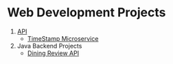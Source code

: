 # Web Development Projects

1. [API](APIs)
    - [TimeStamp Microservice](APIs/4.%20Projects/TimeStamp%20microservice)
2. Java Backend Projects
    - [Dining Review API](DiningReviewAPI)

